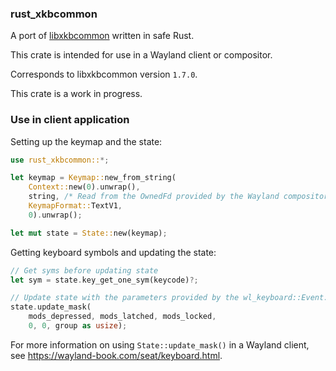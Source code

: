 ### rust_xkbcommon


A port of [libxkbcommon](https://github.com/xkbcommon/libxkbcommon) written in safe Rust.

This crate is intended for use in a Wayland client or compositor.

 Corresponds to libxkbcommon version `1.7.0`.

 This crate is a work in progress.
 
 ### Use in client application

 Setting up the keymap and the state:
 ```rust
 use rust_xkbcommon::*;

 let keymap = Keymap::new_from_string(
     Context::new(0).unwrap(),
     string, /* Read from the OwnedFd provided by the Wayland compositor */
     KeymapFormat::TextV1,
     0).unwrap();

 let mut state = State::new(keymap);

 ```

 Getting keyboard symbols and updating the state:


 ```rust
 // Get syms before updating state
 let sym = state.key_get_one_sym(keycode)?;

 // Update state with the parameters provided by the wl_keyboard::Event::Modifiers{..} event
 state.update_mask(
     mods_depressed, mods_latched, mods_locked,
     0, 0, group as usize);
 ```

 For more information on using `State::update_mask()` in a Wayland client, see <https://wayland-book.com/seat/keyboard.html>.

